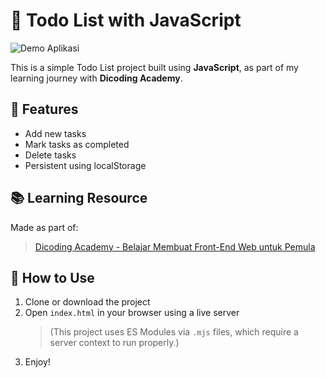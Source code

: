 # 📝 Todo List with JavaScript

![Demo Aplikasi](https://assets.cdn.dicoding.com/original/academy/dos:ff4c1c8923880fa7356c72d69478109320220208115221.gif)

This is a simple Todo List project built using **JavaScript**, as part of my learning journey with **Dicoding Academy**.

## 🚀 Features
- Add new tasks
- Mark tasks as completed
- Delete tasks
- Persistent using localStorage

## 📚 Learning Resource
Made as part of:
> [Dicoding Academy - Belajar Membuat Front-End Web untuk Pemula](https://www.dicoding.com/academies/315)

## 📁 How to Use
1. Clone or download the project
2. Open `index.html` in your browser using a live server  
   > (This project uses ES Modules via `.mjs` files, which require a server context to run properly.)
3. Enjoy!

